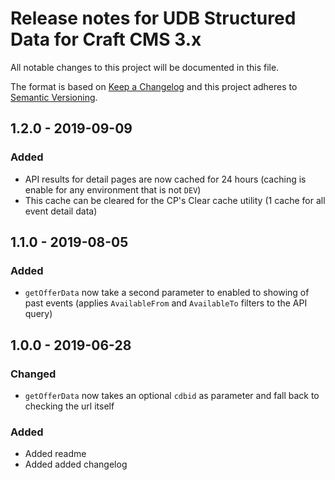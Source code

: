 # Release notes for UDB Structured Data for Craft CMS 3.x

All notable changes to this project will be documented in this file.

The format is based on [Keep a Changelog](http://keepachangelog.com/) and this project adheres to [Semantic Versioning](http://semver.org/).


## 1.2.0 - 2019-09-09

### Added
- API results for detail pages are now cached for 24 hours (caching is enable for any environment that is not `DEV`)
- This cache can be cleared for the CP's Clear cache utility (1 cache for all event detail data)

## 1.1.0 - 2019-08-05

### Added
- `getOfferData` now take a second parameter to enabled to showing of past events (applies `AvailableFrom` and `AvailableTo` filters to the API query)

## 1.0.0 - 2019-06-28

### Changed
- `getOfferData` now takes an optional `cdbid` as parameter and fall back to checking the url itself

### Added
- Added readme
- Added added changelog
